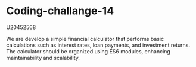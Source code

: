 # Coding-challange-14
U20452568

We are develop a simple financial calculator that performs basic calculations such as interest rates, loan payments, and investment returns. The calculator should be organized using ES6 modules, enhancing maintainability and scalability.
